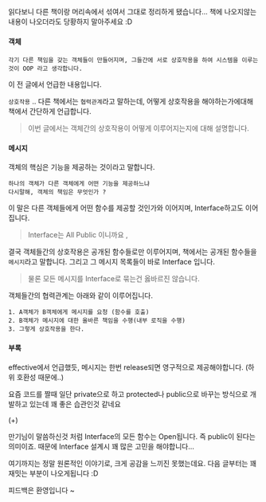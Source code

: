 읽다보니 다른 책이랑 머리속에서 섞여서 그대로 정리하게 됐습니다...
책에 나오지않는 내용이 나오더라도 당황하지 말아주세요 :D  

#### 객체  

	각기 다른 책임을 갖는 객체들이 만들어지며, 그들간에 서로 상호작용을 하여 시스템을 이루는 것이 OOP 라고 생각합니다.

이 전 글에서 언급한 내용입니다. 

`상호작용` .. 다른 책에서는 `협력관계`라고 말하는데, 어떻게 상호작용을 해야하는가에대해 책에서 간단하게 언급합니다. 

> 이번 글에서는 객체간의 상호작용이 어떻게 이루어지는지에 대해 설명합니다. 

#### 메시지  

객체의 핵심은 기능을 제공하는 것이라고 말합니다. 

	하나의 객체가 다른 객체에게 어떤 기능을 제공하느냐
	다시말해, 객체의 책임은 무엇인가 ? 

이 말은 다른 객체들에게 어떤 함수를 제공할 것인가와 이어지며, Interface하고도 이어집니다.  

> Interface는 All Public 이니까요 ,  

결국 객체들간의 상호작용은 공개된 함수들로만 이루어지며, 책에서는 공개된 함수들을 `메시지`라고 말합니다. 그리고 그 메시지 목록들이 바로 Interface 입니다. 

> 물론 모든 메시지를 Interface로 묶는건 옳바르진 않습니다. 

객체들간의 협력관계는 아래와 같이 이루어집니다.

	1. A객체가 B객체에게 메시지를 요청 (함수를 호출) 
	2. B객체가 메시지에 대한 올바른 책임을 수행(내부 로직을 수행) 
	3. 그렇게 상호작용을 한다.  



#### 부록 

effective에서 언급했듯, 메시지는 한번 release되면 영구적으로 제공해야합니다. (하위 호환성 때문에..) 

요즘 코드를 짤때 일단 private으로 하고 protected나 public으로 바꾸는 방식으로 개발하고 있는데 꽤 좋은 습관인것 같네요  

(+)

만기님이 말씀하신것 처럼 Interface의 모든 함수는 Open됩니다. 즉 public이 된다는 의미이죠. 때문에 Interface 설계시 꽤 많은 고민을 해야합니다...  

여기까지는 정말 원론적인 이야기로, 크게 공감을 느끼진 못했는데요. 다음 글부터는 꽤 재밋는 부분이 나오게됩니다 :D   

피드백은 환영입니다 ~ 

